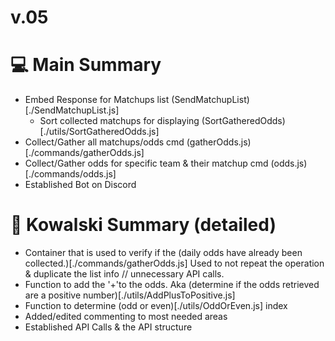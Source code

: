 <h1> v.05  </h1>

# :computer: Main Summary

+ Embed Response for Matchups list (SendMatchupList)[./SendMatchupList.js]
    - Sort collected matchups for displaying (SortGatheredOdds)[./utils/SortGatheredOdds.js]
+ Collect/Gather all matchups/odds cmd (gatherOdds.js)[./commands/gatherOdds.js]
+ Collect/Gather odds for specific team & their matchup cmd (odds.js)[./commands/odds.js]
+ Established Bot on Discord 


# :penguin: Kowalski Summary (detailed)
+ Container that is used to verify if the (daily odds have already been collected.)[./commands/gatherOdds.js] Used to not repeat the operation & duplicate the list info // unnecessary API calls.
+ Function to add the '+'to the odds. Aka (determine if the odds retrieved are a positive number)[./utils/AddPlusToPositive.js]
+ Function to determine (odd or even)[./utils/OddOrEven.js] index
+ Added/edited commenting to most needed areas
+ Established API Calls & the API structure